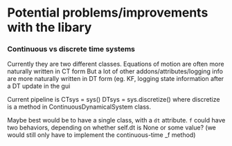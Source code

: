 # Potential problems/improvements with the libary

### Continuous vs discrete time systems

Currently they are two different classes.
Equations of motion are often more naturally written in CT form
But a lot of other addons/attributes/logging info are more naturally written in DT form
	(eg. KF, logging state information after a DT update in the gui

Current pipeline is
CTsys = sys()
DTsys = sys.discretize()
where discretize is a method in ContinuousDynamicalSystem class.

Maybe best would be to have a single class, with a `dt` attribute.
`f` could have two behaviors, depending on whether self.dt is None or some value?
(we would still only have to implement the continuous-time _f method)
